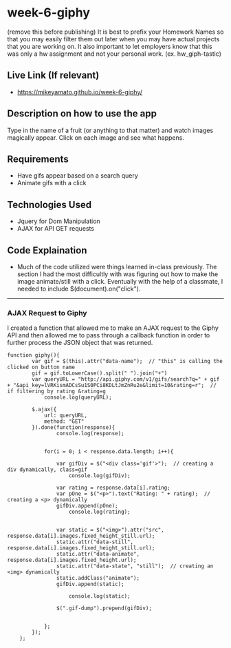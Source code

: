 # week-6-giphy

(remove this before publishing) It is best to prefix your Homework Names so that you may easily filter them out later when you may have actual projects that you are working on. It also important to let employers know that this was only a hw assignment and not your personal work. (ex. hw_giph-tastic)

## Live Link (If relevant)
 - https://mikeyamato.github.io/week-6-giphy/

## Description on how to use the app
Type in the name of a fruit (or anything to that matter) and watch images magically appear. Click on each image and see what happens. 

## Requirements
- Have gifs appear based on a search query
- Animate gifs with a click

## Technologies Used
- Jquery for Dom Manipulation
- AJAX for API GET requests

## Code Explaination
- Much of the code utilized were things learned in-class previously. The section I had the most difficultly with was figuring out how to make the image animate/still with a click. Eventually with the help of a classmate, I needed to include $(document).on("click"). 
-------------

### AJAX Request to Giphy
I created a function that allowed me to make an AJAX request to the Giphy API and then allowed me to pass through a callback function in order to further process the JSON object that was returned. 

```
function giphy(){
		var gif = $(this).attr("data-name");  // "this" is calling the clicked on button name
		gif = gif.toLowerCase().split(" ").join("+")
		var queryURL = "http://api.giphy.com/v1/gifs/search?q=" + gif + "&api_key=lVRKismADCsSu1S0PCi8KDLtJmZnRu2e&limit=10&rating=r";  // if filtering by rating &rating=g
			console.log(queryURL);

		$.ajax({
			url: queryURL,
			method: "GET"
		}).done(function(response){
				console.log(response);
		

			for(i = 0; i < response.data.length; i++){ 

				var gifDiv = $("<div class='gif'>");  // creating a div dynamically, class=gif
					console.log(gifDiv);

				var rating = response.data[i].rating;
				var pOne = $("<p>").text("Rating: " + rating);  // creating a <p> dynamically
				gifDiv.append(pOne);
					console.log(rating);
			
				
				var static = $("<img>").attr("src", response.data[i].images.fixed_height_still.url);
				static.attr("data-still", response.data[i].images.fixed_height_still.url);
				static.attr("data-animate", response.data[i].images.fixed_height.url);
				static.attr("data-state", "still");  // creating an <img> dynamically
				static.addClass("animate");
				gifDiv.append(static);

					console.log(static);

				$(".gif-dump").prepend(gifDiv);


			};
		});
	};
```